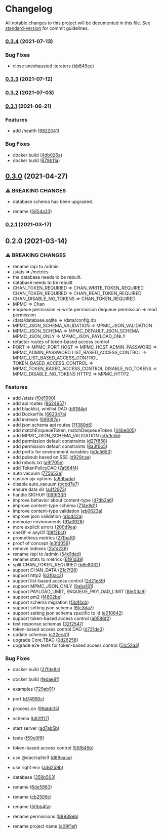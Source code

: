 # Changelog

All notable changes to this project will be documented in this file. See [standard-version](https://github.com/conventional-changelog/standard-version) for commit guidelines.

### [0.3.4](https://github.com/BlackGlory/chan/compare/v0.3.3...v0.3.4) (2021-07-13)


### Bug Fixes

* close unexhausted iterators ([bb849ec](https://github.com/BlackGlory/chan/commit/bb849ecb40d89495174700097ab62b5278857a32))

### [0.3.3](https://github.com/BlackGlory/chan/compare/v0.3.2...v0.3.3) (2021-07-12)

### [0.3.2](https://github.com/BlackGlory/chan/compare/v0.3.1...v0.3.2) (2021-07-03)

### [0.3.1](https://github.com/BlackGlory/chan/compare/v0.3.0...v0.3.1) (2021-06-21)


### Features

* add /health ([9822041](https://github.com/BlackGlory/chan/commit/9822041d7be5b5b376009f89798b25c0541876ef))


### Bug Fixes

* docker build ([4db026a](https://github.com/BlackGlory/chan/commit/4db026a0dcb89b5a995985befe5b94cca1ecdde5))
* docker build ([879b11a](https://github.com/BlackGlory/chan/commit/879b11ab70f7e2630721aea27e884826b6e97155))

## [0.3.0](https://github.com/BlackGlory/chan/compare/v0.2.1...v0.3.0) (2021-04-27)


### ⚠ BREAKING CHANGES

* database schema has been upgraded.

* rename ([5854a33](https://github.com/BlackGlory/chan/commit/5854a3378392e4635761efe4a4adb1714f4c520d))

### [0.2.1](https://github.com/BlackGlory/chan/compare/v0.2.0...v0.2.1) (2021-03-17)

## 0.2.0 (2021-03-14)


### ⚠ BREAKING CHANGES

* rename /api to /admin
* /stats => /metrics
* the database needs to be rebuilt.
* database needs to be rebuilt
* CHAN_TOKEN_REQUIRED => CHAN_WRITE_TOKEN_REQUIRED
CHAN_TOKEN_REQUIRED => CHAN_READ_TOKEN_REQUIRED
* CHAN_DISABLE_NO_TOKENS => CHAN_TOKEN_REQUIRED
* MPMC => Chan
* enqueue permission => write permission
dequeue permission => read permission
* /data/database.sqlite => /data/config.db
* MPMC_JSON_SCHEMA_VALIDATION => MPMC_JSON_VALIDATION
* MPMC_JSON_SCHEMA => MPMC_DEFAULT_JSON_SCHEMA
MPMC_JSON_ONLY => MPMC_JSON_PAYLOAD_ONLY
* refactor routes of token-based access control
* PORT => MPMC_PORT
HOST => MPMC_HOST
ADMIN_PASSWORD => MPMC_ADMIN_PASSWORD
LIST_BASED_ACCESS_CONTROL => MPMC_LIST_BASED_ACCESS_CONTROL
TOKEN_BASED_ACCESS_CONTROL => MPMC_TOKEN_BASED_ACCESS_CONTROL
DISABLE_NO_TOKENS => MPMC_DISABLE_NO_TOKENS
HTTP2 => MPMC_HTTP2

### Features

* add /stats ([f0d1990](https://github.com/BlackGlory/chan/commit/f0d19903ffe2f0eecb6c43955561427906c36127))
* add api routes ([8624957](https://github.com/BlackGlory/chan/commit/862495773e17b9ca3bcf1391dafab5b1c3445793))
* add blacklist, whitlist DAO ([bff164e](https://github.com/BlackGlory/chan/commit/bff164ee79a933a4cb2891c7bbeae3e9b5e8fe2e))
* add Dockerfile ([662347a](https://github.com/BlackGlory/chan/commit/662347a304f95c588a27d965cc753bd4f746a9ec))
* add indexes ([5993f7d](https://github.com/BlackGlory/chan/commit/5993f7d305a1f9fda11bb476a0e1f24d398cbd9e))
* add json schema api routes ([7f380d6](https://github.com/BlackGlory/chan/commit/7f380d60f36ab94ad0d946917dd442765fa8ce68))
* add matchEnqueueToken, matchDequeueToken ([44be605](https://github.com/BlackGlory/chan/commit/44be605c1b0f27542ad2693f0e5b93248588f96c))
* add MPMC_JSON_SCHEMA_VALIDATION ([c0c1cbb](https://github.com/BlackGlory/chan/commit/c0c1cbb9c0b5d820e2efd0b0d54d7a104f4195ed))
* add permission default constraints ([d27f858](https://github.com/BlackGlory/chan/commit/d27f8583b193dae078b99b6137080c666c4a4527))
* add permission default constraints ([8a3f6b5](https://github.com/BlackGlory/chan/commit/8a3f6b5a2bcd7af980a68bb4d25c5856adb52d6b))
* add prefix for environment variables ([b0c5653](https://github.com/BlackGlory/chan/commit/b0c565319506038679f85f7bd54d7c9ec5149b57))
* add pubsub based on SSE ([d929caa](https://github.com/BlackGlory/chan/commit/d929caa1677286c0d04d0c6813e40199cde63eb6))
* add robots.txt ([a9f705e](https://github.com/BlackGlory/chan/commit/a9f705e82a32b990f7d95b43e882d3983e5b21eb))
* add TokenPolicyDAO ([7a564f4](https://github.com/BlackGlory/chan/commit/7a564f4fb2ca1ec7959e2153d9099a05356b51ab))
* auto vacuum ([775653e](https://github.com/BlackGlory/chan/commit/775653e9b91583fee0d1cad8b3810be5923f1aad))
* custom ajv options ([a6dbada](https://github.com/BlackGlory/chan/commit/a6dbadac9adf55ba58652c421bdbbf33d99c4156))
* disable auto_vacuum ([bcbd7a7](https://github.com/BlackGlory/chan/commit/bcbd7a76b194a846e4b1bcc3eafc7ddeedf7f900))
* ensure data dir ([a4f2973](https://github.com/BlackGlory/chan/commit/a4f2973ec69b74902c4f82a431af89504b1114ef))
* handle SIGHUP ([099f30f](https://github.com/BlackGlory/chan/commit/099f30fed6de7473befaf8865acfc09851dea02c))
* improve behavior about content-type ([d7db2a6](https://github.com/BlackGlory/chan/commit/d7db2a698eb3006d83917a56f6b02e948d599bb3))
* improve content-type schema ([714e8d1](https://github.com/BlackGlory/chan/commit/714e8d1d73baec050ecaf64fba3f821f0bcae737))
* improve content-type validation ([eb0623a](https://github.com/BlackGlory/chan/commit/eb0623a5ef5b432c0fb199a3a33ae4203ecc2ebd))
* improve json validation ([a1cd42a](https://github.com/BlackGlory/chan/commit/a1cd42ae47bcd40ea8cd932e29e22fa76fa5fdd6))
* memoize environments ([91a0926](https://github.com/BlackGlory/chan/commit/91a092613e0a2df801bed195c3c718e1dfbacf65))
* more explicit errors ([200d9ea](https://github.com/BlackGlory/chan/commit/200d9eaaca84ba740d20e24de3906b745251d4c1))
* oneOf => anyOf ([08f2bcf](https://github.com/BlackGlory/chan/commit/08f2bcfbe0c17851d41bda5ac43e38df70114a0a))
* prometheus metrics ([27fbaf0](https://github.com/BlackGlory/chan/commit/27fbaf0ba3b512c565dcf9cb09a2f57bc679cb34))
* proof of concept ([e3fd059](https://github.com/BlackGlory/chan/commit/e3fd059d7391ef7b76f49b35515cab4ffbbb1332))
* remove indexes ([2bfd236](https://github.com/BlackGlory/chan/commit/2bfd2369e8ff1157bc63a7732115e3bc390d0681))
* rename /api to /admin ([54d1ded](https://github.com/BlackGlory/chan/commit/54d1ded967431b84dbe157eda9b0df151c994d6d))
* rename stats to metrics ([6f91d39](https://github.com/BlackGlory/chan/commit/6f91d394af599cc3a1c1601577f33c5cd5ac4ddb))
* split CHAN_TOKEN_REQUIRED ([b6e8032](https://github.com/BlackGlory/chan/commit/b6e8032157dd66c49e7e65988c09ac4cc8983acb))
* support CHAN_DATA ([21c7f26](https://github.com/BlackGlory/chan/commit/21c7f2633196bfb2e8549c38404f7791fa715177))
* support http2 ([63f0ac2](https://github.com/BlackGlory/chan/commit/63f0ac255d15aaa010953b78dc849b004706854d))
* support list-based access control ([2d21e59](https://github.com/BlackGlory/chan/commit/2d21e597d57b4967f58802f9fbfa4128a3c700bc))
* support MPMC_JSON_ONLY ([9aba181](https://github.com/BlackGlory/chan/commit/9aba1819b3aa618926899adb633fb668e6a52c2b))
* support PAYLOAD_LIMIT, ENQUEUE_PAYLOAD_LIMIT ([8fe03a9](https://github.com/BlackGlory/chan/commit/8fe03a96b0c131d1988b8d25b0f1cb0809d2e2df))
* support pm2 ([f4802be](https://github.com/BlackGlory/chan/commit/f4802beeedfd9180e3269199b79fc4b8e0c1e96d))
* support schema migration ([13df4cb](https://github.com/BlackGlory/chan/commit/13df4cb05365c1823601e110447e832c7520443e))
* support setting json schema ([6fc3da7](https://github.com/BlackGlory/chan/commit/6fc3da7fbebf05b5279d2439a50699f40da1ff27))
* support setting json schema specific to id ([e010842](https://github.com/BlackGlory/chan/commit/e01084244c43297d19d7e75b719e75f7c58c564f))
* support token-based access control ([a0586f2](https://github.com/BlackGlory/chan/commit/a0586f2860eb75826ce1d3133c2b1ca9477e349e))
* test response schemas ([32f2547](https://github.com/BlackGlory/chan/commit/32f254769780b9976144aa3a425c0cd4e77aa22f))
* token-based access control DAO ([d731de3](https://github.com/BlackGlory/chan/commit/d731de32d135bcffa8c4cf87f8af5625022eb42c))
* update schemas ([c22ec41](https://github.com/BlackGlory/chan/commit/c22ec41852c1135210d3550ed587d80abd9634af))
* upgrade Core.TBAC ([0d26258](https://github.com/BlackGlory/chan/commit/0d26258ecc26613f41fd73cb0aead63b99df54c1))
* upgrade e2e tests for token-based access control ([51c52a3](https://github.com/BlackGlory/chan/commit/51c52a37a9317e07c5e85ca1ab971e5602d8d2d9))


### Bug Fixes

* docker build ([27fde8c](https://github.com/BlackGlory/chan/commit/27fde8cb912edc869e47076199ea0a2f8f622cb0))
* docker build ([fedae9f](https://github.com/BlackGlory/chan/commit/fedae9f7118e8bfb96e318cc626220228bfa3fe1))
* examples ([729ab91](https://github.com/BlackGlory/chan/commit/729ab914f808c3c2e22741b1bd8503f788efe3ce))
* port ([d74990c](https://github.com/BlackGlory/chan/commit/d74990c0ac8c2837f211f3cb07eb6a3398a40591))
* process.on ([99abb05](https://github.com/BlackGlory/chan/commit/99abb056ae7f21f85c6571773560264bf1ad2b86))
* schema ([b82ff17](https://github.com/BlackGlory/chan/commit/b82ff171d55f35c041627625cddf7bc10fe6a3cb))
* start server ([ad7ab5b](https://github.com/BlackGlory/chan/commit/ad7ab5b2a5be84029929dfb15e1c8bebe33a3d48))
* tests ([f59e0f6](https://github.com/BlackGlory/chan/commit/f59e0f67966966451d2b13d63b79a4dddc75f17e))
* token-based access control ([55f649b](https://github.com/BlackGlory/chan/commit/55f649b61cbbba63610cda6ca1d3b75501c51cdb))
* use @dao/sqlite3 ([d89eaca](https://github.com/BlackGlory/chan/commit/d89eacad9f9acf6235793880741a888f851908a3))
* use right env ([a36259b](https://github.com/BlackGlory/chan/commit/a36259bf8a876bdf1fb5ee21b18996a73ebdbf6c))


* database ([358b563](https://github.com/BlackGlory/chan/commit/358b563d30a7b42b630ef46d16de7834e93a968a))
* rename ([6de5863](https://github.com/BlackGlory/chan/commit/6de5863146f3372bd3fadb4eb4ec657d71d8665f))
* rename ([cb2509c](https://github.com/BlackGlory/chan/commit/cb2509ca3c0d9de1685e694b16133fd15b4b2b2a))
* rename ([50bb4fa](https://github.com/BlackGlory/chan/commit/50bb4fac002a572a3ba27b18c04e74c96a18f00d))
* rename permissions ([88939eb](https://github.com/BlackGlory/chan/commit/88939ebe7d42e75094d8aacd26f4b4b4cdf410fd))
* rename project name ([a09f1ef](https://github.com/BlackGlory/chan/commit/a09f1efd30be5c7b5a282abedea8571bfc5e7f53))
